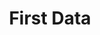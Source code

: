 ---
facebook: http://facebook.com/firstdata
googleplus: https://plus.google.com/+firstdata
linkedin: http://linkedin.com/company/first-data-corporation
logohandle: firstdata
sort: firstdata
title: First Data
twitter: https://x.com/firstdata
website: https://www.firstdata.com/en_us/home.html
wikipedia: https://en.wikipedia.org/wiki/First_Data
youtube: http://youtube.com/firstdata
---